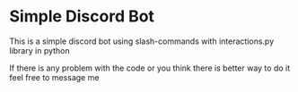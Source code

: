 # Simple Discord Bot
This is a simple discord bot using slash-commands with interactions.py library in python

If there is any problem with the code or you think there is better way to do it feel free to message me
